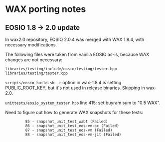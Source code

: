 # WAX porting notes

## EOSIO 1.8 -> 2.0 update

In wax2.0 repository, EOSIO 2.0.4 was merged with WAX 1.8.4, with
necessary modifications.


The following files were taken from vanilla EOSIO as-is, because WAX
changes are not necessary:

```
libraries/testing/include/eosio/testing/tester.hpp
libraries/testing/tester.cpp
```

`scripts/eosio_build.sh`: `-r` option in wax-1.8.4 is setting
PUBLIC_ROOT_KEY, but it's not used in release binaries. Skipping in
wax-2.0.


`unittests/eosio_system_tester.hpp` line 415: set buyram sum to "0.5
WAX".


Need to figure out how to generate WAX snapshots for these tests:

```
         85 - snapshot_unit_test_wabt (Failed)
         86 - snapshot_unit_test_eos-vm-oc (Failed)
         87 - snapshot_unit_test_eos-vm (Failed)
         88 - snapshot_unit_test_eos-vm-jit (Failed)
```


